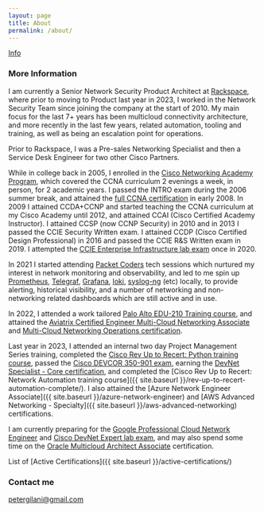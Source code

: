 ```yaml
---
layout: page
title: About
permalink: /about/
---
```


[Info](https://github.com/petergilani)

### More Information

I am currently a Senior Network Security Product Architect at [Rackspace](https://www.rackspace.com/), where prior to moving to Product last year in 2023, I worked in the Network Security Team since joining the company at the start of 2010. My main focus for the last 7+ years has been multicloud connectivity architecture, and more recently in the last few years, related automation, tooling and training, as well as being an escalation point for operations.

Prior to Rackspace, I was a Pre-sales Networking Specialist and then a Service Desk Engineer for two other Cisco Partners.

While in college back in 2005, I enrolled in the [Cisco Networking Academy Program](https://www.cisco.com/c/en_uk/about/csr/impact/education/networking-academy.html), which covered the CCNA curriculum 2 evenings a week, in person, for 2 academic years. I passed the INTRO exam during the 2006 summer break, and attained the [full CCNA certification](https://www.cisco.com/c/en/us/training-events/training-certifications/certifications/associate/ccna.html) in early 2008. In 2009 I attained CCDA+CCNP and started teaching the CCNA curriculum at my Cisco Academy until 2012, and attained CCAI (Cisco Certified Academy Instructor). I attained CCSP (now CCNP Security) in 2010 and in 2013 I passed the CCIE Security Written exam. I attained CCDP (Cisco Certified Design Professional) in 2016 and passed the CCIE R&S Written exam in 2019. I attempted the [CCIE Enterprise Infrastructure lab exam](https://learningnetwork.cisco.com/s/ccie-enterpr-infrastructure-exam-topics) once in 2020.

In 2021 I started attending [Packet Coders](https://www.packetcoders.io/) tech sessions which nurtured my interest in network monitoring and observability, and led to me spin up [Prometheus](https://prometheus.io/), [Telegraf](https://www.influxdata.com/time-series-platform/telegraf/), [Grafana](https://grafana.com/), [loki](https://github.com/grafana/loki), [syslog-ng](https://github.com/syslog-ng/syslog-ng) (etc) locally, to provide alerting, historical visibility, and a number of networking and non-networking related dashboards which are still active and in use.

In 2022, I attended a work tailored [Palo Alto EDU-210 Training course](https://www.paloaltonetworks.com/services/education/edu-210-firewall-essentials-configuration-and-management), and attained the [Aviatrix Certified Engineer Multi-Cloud Networking Associate](https://aviatrix.com/ace-associate/) and [Multi-Cloud Networking Operations certification](https://aviatrix.com/ace-operations/). 

Last year in 2023, I attended an internal two day Project Management Series training, completed the [Cisco Rev Up to Recert: Python training course](https://learningnetwork.cisco.com/s/learning-plan-detail-standard?ltui__urlRecordId=a1c6e00000AUqSGAA1&ltui__urlRedirect=learning-plan-detail-standard&ccid=revup-to-recert&dtid=email&oid=revup-to-recert-python), passed the [Cisco DEVCOR 350-901 exam](https://www.cisco.com/c/en/us/training-events/training-certifications/exams/current-list/devcor-350-901.html), earning the [DevNet Specialist - Core certification](https://developer.cisco.com/certification/devnet-core/), and completed the [Cisco Rev Up to Recert: Network Automation training course]({{ site.baseurl }}/rev-up-to-recert-automation-complete/). I also attained the [Azure Network Engineer Associate]({{ site.baseurl }}/azure-network-engineer) and [AWS Advanced Networking - Specialty]({{ site.baseurl }}/aws-advanced-networking) certifications.

I am currently preparing for the [Google Professional Cloud Network Engineer](https://cloud.google.com/learn/certification/cloud-network-engineer) and [Cisco DevNet Expert lab exam](https://www.cisco.com/c/en/us/training-events/training-certifications/certifications/expert/devnet-expert.html), and may also spend some time on the [Oracle Multicloud Architect Associate](https://education.oracle.com/oracle-cloud-infrastructure-2023-certified-security-professional/trackp_OCI23MCCA) certification.

List of [Active Certifications]({{ site.baseurl }}/active-certifications/)

### Contact me

[petergilani@gmail.com](mailto:petergilani@gmail.com)
